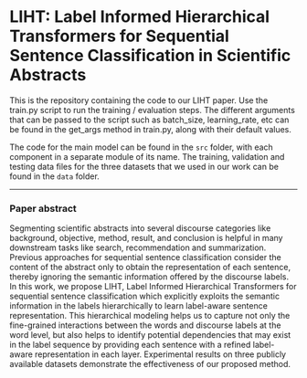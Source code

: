 # LIHT: Label Informed Hierarchical Transformers for Sequential Sentence Classification in Scientific Abstracts

This is the repository containing the code to our LIHT paper. Use the train.py script to run the training / evaluation steps.
The different arguments that can be passed to the script such as batch_size, learning_rate, etc can be found in the get_args method in train.py, along with their default values.

The code for the main model can be found in the `src` folder, with each component in a separate module of its name. 
The training, validation and testing data files for the three datasets that we used in our work can be found in the `data` folder. 

---
### Paper abstract
Segmenting scientific abstracts into several discourse categories like background, objective, method, result, and conclusion is helpful in many downstream tasks like search, recommendation and summarization. Previous approaches for sequential sentence classification consider the content of the abstract only to obtain the representation of each sentence, thereby ignoring the semantic information offered by the discourse labels. In this work, we propose LIHT, Label Informed Hierarchical Transformers for sequential sentence classification which explicitly exploits the semantic information in the labels hierarchically to learn label-aware sentence representation. This hierarchical modeling helps us to capture not only the fine-grained interactions between the words and discourse labels at the word level, but also helps to identify potential dependencies that may exist in the label sequence by providing each sentence with a refined label-aware representation in each layer. Experimental results on three publicly available datasets demonstrate the effectiveness of our proposed method.
